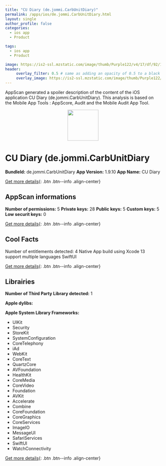 ```yaml
---
title: "CU Diary (de.jommi.CarbUnitDiary)"
permalink: /apps/ios/de.jommi.CarbUnitDiary.html
layout: single
author_profile: false
categories: 
  - ios app 
  - Product 

tags: 
  - ios app 
  - Product 

image: https://is2-ssl.mzstatic.com/image/thumb/Purple122/v4/17/df/92/17df9209-b94c-c2bb-97a1-8fdf7dd28106/AppIcon-1x_U007emarketing-0-7-0-85-220.png/512x512bb.jpg
header: 
     overlay_filter: 0.5 # same as adding an opacity of 0.5 to a black background
     overlay_image: https://is2-ssl.mzstatic.com/image/thumb/Purple122/v4/17/df/92/17df9209-b94c-c2bb-97a1-8fdf7dd28106/AppIcon-1x_U007emarketing-0-7-0-85-220.png/512x512bb.jpg
---
```

AppScan generated a spoiler description of the content of the iOS application CU Diary (de.jommi.CarbUnitDiary). This analysis is based on the Mobile App Tools : AppScore, Audit and the Mobile Audit App Tool.

  
  
<div style="text-align: center;"><img src="https://is2-ssl.mzstatic.com/image/thumb/Purple122/v4/17/df/92/17df9209-b94c-c2bb-97a1-8fdf7dd28106/AppIcon-1x_U007emarketing-0-7-0-85-220.png/512x512bb.jpg" width="100" height="100"></div>  
  
# CU Diary (de.jommi.CarbUnitDiary

**BundleId:** de.jommi.CarbUnitDiary
**App Version:** 1.9.10
**App Name:** CU Diary


[Get more details](/pricing.html){: .btn .btn--info .align-center}  
  
## AppScan informations 

**Number of permissions:** 5
**Private keys:** 28
**Public keys:** 5
**Custom keys:** 5
**Low securit keys:** 0
  
[Get more details](/pricing.html){: .btn .btn--info .align-center}

## Cool Facts

Number of entitlements detected: 4
Native App
build using Xcode 13
support multiple languages
SwiftUI
  
[Get more details](/pricing.html){: .btn .btn--info .align-center}

## Librairies 
**Number of Third Party Library detected:** 1

**Apple dylibs:**


**Apple System Library Frameworks:**
- UIKit
- Security
- StoreKit
- SystemConfiguration
- CoreTelephony
- iAd
- WebKit
- CoreText
- QuartzCore
- AVFoundation
- HealthKit
- CoreMedia
- CoreVideo
- Foundation
- AVKit
- Accelerate
- Combine
- CoreFoundation
- CoreGraphics
- CoreServices
- ImageIO
- MessageUI
- SafariServices
- SwiftUI
- WatchConnectivity


  
[Get more details](/pricing.html){: .btn .btn--info .align-center}

